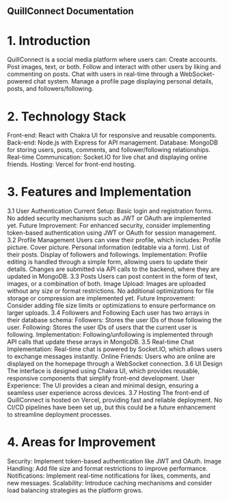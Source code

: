 ## QuillConnect Documentation
# 1. Introduction
QuillConnect is a social media platform where users can:
Create accounts.
Post images, text, or both.
Follow and interact with other users by liking and commenting on posts.
Chat with users in real-time through a WebSocket-powered chat system.
Manage a profile page displaying personal details, posts, and followers/following.
# 2. Technology Stack
Front-end: React with Chakra UI for responsive and reusable components.
Back-end: Node.js with Express for API management.
Database: MongoDB for storing users, posts, comments, and follower/following relationships.
Real-time Communication: Socket.IO for live chat and displaying online friends.
Hosting: Vercel for front-end hosting.
# 3. Features and Implementation
3.1 User Authentication
Current Setup: Basic login and registration forms. No added security mechanisms such as JWT or OAuth are implemented yet.
Future Improvement: For enhanced security, consider implementing token-based authentication using JWT or OAuth for session management.
3.2 Profile Management
Users can view their profile, which includes:
Profile picture.
Cover picture.
Personal information (editable via a form).
List of their posts.
Display of followers and followings.
Implementation:
Profile editing is handled through a simple form, allowing users to update their details.
Changes are submitted via API calls to the backend, where they are updated in MongoDB.
3.3 Posts
Users can post content in the form of text, images, or a combination of both.
Image Upload:
Images are uploaded without any size or format restrictions.
No additional optimizations for file storage or compression are implemented yet.
Future Improvement: Consider adding file size limits or optimizations to ensure performance on larger uploads.
3.4 Followers and Following
Each user has two arrays in their database schema:
Followers: Stores the user IDs of those following the user.
Following: Stores the user IDs of users that the current user is following.
Implementation: Following/unfollowing is implemented through API calls that update these arrays in MongoDB.
3.5 Real-time Chat
Implementation: Real-time chat is powered by Socket.IO, which allows users to exchange messages instantly.
Online Friends: Users who are online are displayed on the homepage through a WebSocket connection.
3.6 UI Design
The interface is designed using Chakra UI, which provides reusable, responsive components that simplify front-end development.
User Experience: The UI provides a clean and minimal design, ensuring a seamless user experience across devices.
3.7 Hosting
The front-end of QuillConnect is hosted on Vercel, providing fast and reliable deployment.
No CI/CD pipelines have been set up, but this could be a future enhancement to streamline deployment processes.
# 4. Areas for Improvement
Security: Implement token-based authentication like JWT and OAuth.
Image Handling: Add file size and format restrictions to improve performance.
Notifications: Implement real-time notifications for likes, comments, and new messages.
Scalability: Introduce caching mechanisms and consider load balancing strategies as the platform grows.
